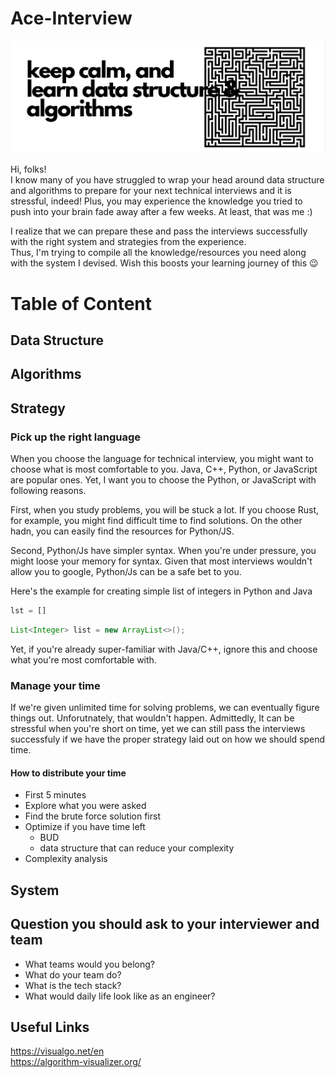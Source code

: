 # Ace-Interview

![Logo](/dsa.jpeg)

Hi, folks! <br/>
I know many of you have struggled to wrap your head around data structure and algorithms to prepare for your next technical interviews and it is stressful, indeed! 
Plus, you may experience the knowledge you tried to push into your brain fade away after a few weeks. At least, that was me :)
<br/>

I realize that we can prepare these and pass the interviews successfully with the right system and strategies from the experience. <br/>
Thus, I'm trying to compile all the knowledge/resources you need along with the system I devised. Wish this boosts your learning journey of this :wink:

# Table of Content
## Data Structure
## Algorithms

## Strategy
### Pick up the right language
When you choose the language for technical interview, you might want to choose what is most comfortable to you. Java, C++, Python, or JavaScript are popular ones. Yet, I want you to choose the Python, or JavaScript with following reasons. 

First, when you study problems, you will be stuck a lot. If you choose Rust, for example, you might find difficult time to find solutions. On the other hadn, you can easily find the resources for Python/JS. 

Second, Python/Js have simpler syntax. When you're under pressure, you might loose your memory for syntax. Given that most interviews wouldn't allow you to google, Python/Js can be a safe bet to you.

Here's the example for creating simple list of integers in Python and Java
```python
lst = []
```

```java
List<Integer> list = new ArrayList<>();
```
Yet, if you're already super-familiar with Java/C++, ignore this and choose what you're most comfortable with.
 

### Manage your time
If we're given unlimited time for solving problems, we can eventually figure things out. Unforutnately, that wouldn't happen. Admittedly, It can be stressful when you're short on time, yet we can still pass the interviews successfuly if we have the proper strategy laid out on how we should spend time. 

#### How to distribute your time
- First 5 minutes 
- Explore what you were asked
- Find the brute force solution first
- Optimize if you have time left
	- BUD
	- data structure that can reduce your complexity
- Complexity analysis

## System

## Question you should ask to your interviewer and team 
- What teams would you belong?
- What do your team do? 
- What is the tech stack?
- What would daily life look like as an engineer?


## Useful Links
https://visualgo.net/en <br/>
https://algorithm-visualizer.org/ <br/>
